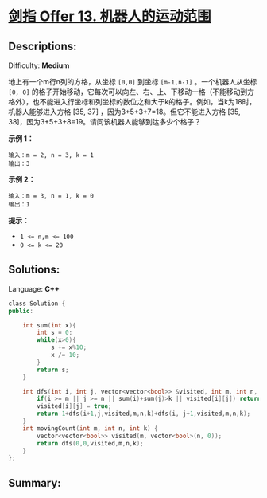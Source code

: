 # [剑指 Offer 13\. 机器人的运动范围](https://leetcode-cn.com/problems/ji-qi-ren-de-yun-dong-fan-wei-lcof/)

## Descriptions:
Difficulty: **Medium**


地上有一个m行n列的方格，从坐标 `[0,0]` 到坐标 `[m-1,n-1]` 。一个机器人从坐标 `[0, 0]` 的格子开始移动，它每次可以向左、右、上、下移动一格（不能移动到方格外），也不能进入行坐标和列坐标的数位之和大于k的格子。例如，当k为18时，机器人能够进入方格 [35, 37] ，因为3+5+3+7=18。但它不能进入方格 [35, 38]，因为3+5+3+8=19。请问该机器人能够到达多少个格子？

**示例 1：**

```
输入：m = 2, n = 3, k = 1
输出：3
```

**示例 2：**

```
输入：m = 3, n = 1, k = 0
输出：1
```

**提示：**

*   `1 <= n,m <= 100`
*   `0 <= k <= 20`


## Solutions:

Language: **C++**

```c++
​class Solution {
public:

    int sum(int x){
        int s = 0;
        while(x>0){
            s += x%10;
            x /= 10;
        }
        return s;
    }

    int dfs(int i, int j, vector<vector<bool>> &visited, int m, int n, int k){
        if(i >= m || j >= n || sum(i)+sum(j)>k || visited[i][j]) return 0;
        visited[i][j] = true;
        return 1+dfs(i+1,j,visited,m,n,k)+dfs(i, j+1,visited,m,n,k);
    }
    int movingCount(int m, int n, int k) {
        vector<vector<bool>> visited(m, vector<bool>(n, 0));
        return dfs(0,0,visited,m,n,k);
    }
};
```

## Summary:
